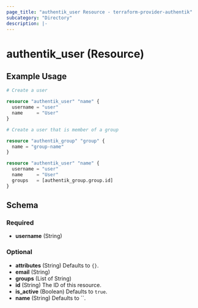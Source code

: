 ```yaml
---
page_title: "authentik_user Resource - terraform-provider-authentik"
subcategory: "Directory"
description: |-
---
```


# authentik_user (Resource)

## Example Usage

```terraform
# Create a user

resource "authentik_user" "name" {
  username = "user"
  name     = "User"
}

# Create a user that is member of a group

resource "authentik_group" "group" {
  name = "group-name"
}

resource "authentik_user" "name" {
  username = "user"
  name     = "User"
  groups   = [authentik_group.group.id]
}
```

<!-- schema generated by tfplugindocs -->
## Schema

### Required

- **username** (String)

### Optional

- **attributes** (String) Defaults to `{}`.
- **email** (String)
- **groups** (List of String)
- **id** (String) The ID of this resource.
- **is_active** (Boolean) Defaults to `true`.
- **name** (String) Defaults to ``.
